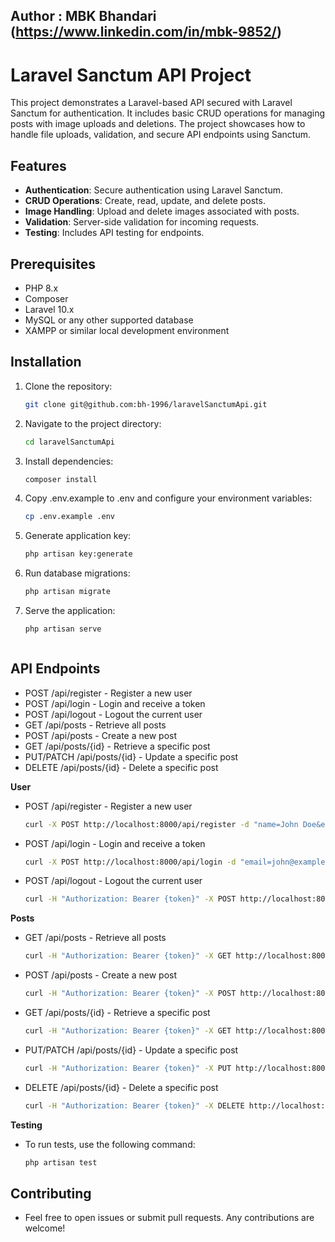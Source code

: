 ## Author : MBK Bhandari (https://www.linkedin.com/in/mbk-9852/)
# Laravel Sanctum API Project

This project demonstrates a Laravel-based API secured with Laravel Sanctum for authentication. It includes basic CRUD operations for managing posts with image uploads and deletions. The project showcases how to handle file uploads, validation, and secure API endpoints using Sanctum.

## Features

- **Authentication**: Secure authentication using Laravel Sanctum.
- **CRUD Operations**: Create, read, update, and delete posts.
- **Image Handling**: Upload and delete images associated with posts.
- **Validation**: Server-side validation for incoming requests.
- **Testing**: Includes API testing for endpoints.

## Prerequisites

- PHP 8.x
- Composer
- Laravel 10.x
- MySQL or any other supported database
- XAMPP or similar local development environment

## Installation

1. Clone the repository:
   ```bash
   git clone git@github.com:bh-1996/laravelSanctumApi.git

2. Navigate to the project directory:
    ```bash
    cd laravelSanctumApi

3. Install dependencies:
    ```bash
    composer install


4. Copy .env.example to .env and configure your environment variables:
    ```bash
    cp .env.example .env

5. Generate application key:
    ```bash
    php artisan key:generate

6. Run database migrations:
    ```bash
   php artisan migrate

7. Serve the application:
    ```bash
    php artisan serve



## API Endpoints
- POST /api/register - Register a new user
- POST /api/login - Login and receive a token
- POST /api/logout - Logout the current user
- GET /api/posts - Retrieve all posts
- POST /api/posts - Create a new post
- GET /api/posts/{id} - Retrieve a specific post
- PUT/PATCH /api/posts/{id} - Update a specific post
- DELETE /api/posts/{id} - Delete a specific post

**User**
- POST /api/register - Register a new user
    ```bash
    curl -X POST http://localhost:8000/api/register -d "name=John Doe&email=john@example.com&password=password&password_confirmation=password"
- POST /api/login - Login and receive a token
    ```bash
    curl -X POST http://localhost:8000/api/login -d "email=john@example.com&password=password"

- POST /api/logout - Logout the current user
    ```bash
    curl -H "Authorization: Bearer {token}" -X POST http://localhost:8000/api/logout
**Posts**
- GET /api/posts - Retrieve all posts
    ```bash
    curl -H "Authorization: Bearer {token}" -X GET http://localhost:8000/api/posts

- POST /api/posts - Create a new post
    ```bash
    curl -H "Authorization: Bearer {token}" -X POST http://localhost:8000/api/posts -F "title=New Post" -F "description=Post description" -F "image=@path/to/image.jpg"
- GET /api/posts/{id} - Retrieve a specific post
    ```bash
    curl -H "Authorization: Bearer {token}" -X GET http://localhost:8000/api/posts/{id}

- PUT/PATCH /api/posts/{id} - Update a specific post
    ```bash
    curl -H "Authorization: Bearer {token}" -X PUT http://localhost:8000/api/posts/{id} -F "title=Updated Title" -F "description=Updated description" -F "image=@path/to/image.jpg"

- DELETE /api/posts/{id} - Delete a specific post
    ```bash
   curl -H "Authorization: Bearer {token}" -X DELETE http://localhost:8000/api/posts/{id}


**Testing**
- To run tests, use the following command:
    ```bash
    php artisan test

## Contributing
- Feel free to open issues or submit pull requests. Any contributions are welcome!

